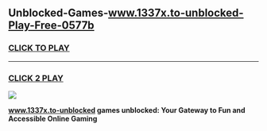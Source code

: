 
## Unblocked-Games-www.1337x.to-unblocked-Play-Free-0577b
<h3>
<a href="https://premium76.site?title=www.1337x.to-unblocked&ref=20M">CLICK TO PLAY</a></h3>
<hr>

<h3>
<a href="https://premium76.site?title=www.1337x.to-unblocked&ref=20M">CLICK 2 PLAY</a>
  
</h3>

<a href="https://premium76.site?title=www.1337x.to-unblocked&ref=19M"><img src="https://clearcache.store/games.png"></a>


**www.1337x.to-unblocked games unblocked: Your Gateway to Fun and Accessible Online Gaming**
